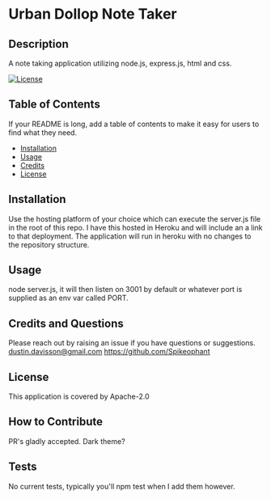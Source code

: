 
# Urban Dollop Note Taker

## Description

A note taking application utilizing node.js, express.js, html and css.

[![License](https://img.shields.io/badge/License-Apache_2.0-blue.svg)](https://opensource.org/licenses/Apache-2.0)

## Table of Contents

If your README is long, add a table of contents to make it easy for users to find what they need.

- [Installation](#installation)
- [Usage](#usage)
- [Credits](#credits)
- [License](#license)

## Installation

Use the hosting platform of your choice which can execute the server.js file in the root of this repo.  I have this hosted in Heroku and will include an  a link to that deployment.  The application will run in heroku with no changes to the repository structure.

## Usage

node server.js, it will then listen on 3001 by default or whatever port is supplied as an env var called PORT.

## Credits and Questions

Please reach out by raising an issue if you have questions or suggestions.
dustin.davisson@gmail.com
https://github.com/Spikeophant

## License

This application is covered by Apache-2.0

## How to Contribute

PR's gladly accepted. Dark theme?
## Tests

No current tests, typically you'll npm test when I add them however.
    